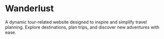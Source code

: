 # Wanderlust
A dynamic tour-related website designed to inspire and simplify travel planning. Explore destinations, plan trips, and discover new adventures with ease.
